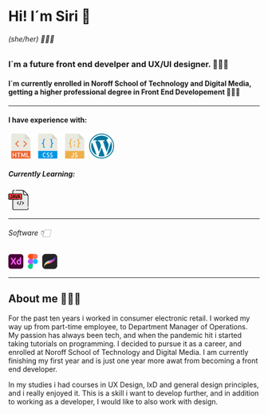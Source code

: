 # Hi! I´m Siri 👋

###### (she/her) 🙋🏻‍♀️

### I´m a future front end develper and UX/UI designer. 👩🏻‍💻

#### I´m currently enrolled in Noroff School of Technology and Digital Media, getting a higher professional degree in Front End Developement 👩🏻‍🎓

---

#### I have experience with:

<img src="/resources/002-html.png" width="50" /> <img src="/resources/003-css.png" width="50" /> <img src="/resources/001-javascript.png" width="50" /> <img src="/resources/WP.png" width="50">

##### Currently Learning:

<img src="/resources/java.png" width="40" />

---

###### Software 👇🏻

<img src="/resources/001-xd.png" width="30" /> <img src="/resources/002-figma.png" width="30" /> <img src="/resources/procreate.png" width="30" />

---

## About me 🙋🏻‍♀️

For the past ten years i worked in consumer electronic retail. I worked my way up from part-time employee, to Department Manager of Operations. My passion has always been tech, and when the pandemic hit i started taking tutorials on programming. I decided to pursue it as a career, and enrolled at Noroff School of Technology and Digital Media. I am currently finishing my first year and is just one year more awat from becoming a front end developer.

In my studies i had courses in UX Design, IxD and general design principles, and i really enjoyed it. This is a skill i want to develop further, and in addition to working as a developer, I would like to also work with design.

<!---
SiriHoyas/SiriHoyas is a ✨ special ✨ repository because its `README.md` (this file) appears on your GitHub profile.
You can click the Preview link to take a look at your changes.
--->
